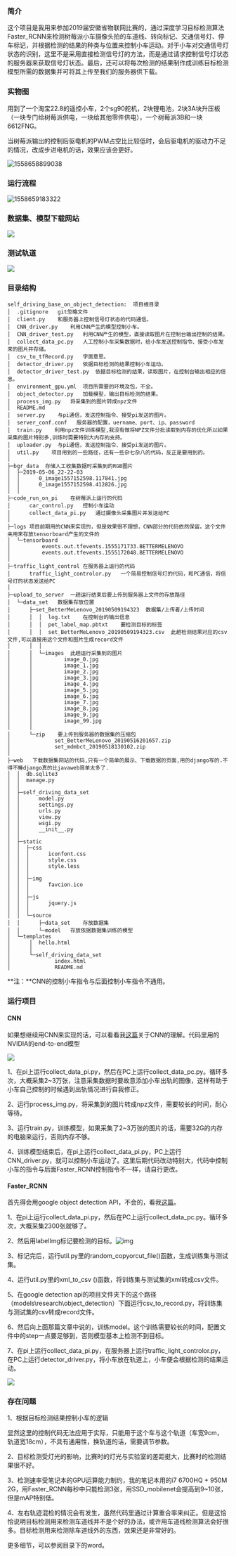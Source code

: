 

### 简介

这个项目是我用来参加2019届安徽省物联网比赛的，通过深度学习目标检测算法Faster_RCNN来检测树莓派小车摄像头拍的车道线、转向标记、交通信号灯、停车标记，并根据检测的结果的种类与位置来控制小车运动。对于小车对交通信号灯状态的识别，这里不是采用直接检测信号灯的方法，而是通过请求控制信号灯状态的服务器来获取信号灯状态。最后，还可以将每次检测的结果制作成训练目标检测模型所需的数据集并可将其上传至我们的服务器供下载。

### 实物图

用到了一个淘宝22.8的遥控小车，2个sg90舵机，2块锂电池，2块3A块升压板（一块专门给树莓派供电，一块给其他零件供电），一个树莓派3B和一块6612FNG。

当树莓派输出的控制后驱电机的PWM占空比比较低时，会后驱电机的驱动力不足的情况，改成步进电机的话，效果应该会更好。

![1558658899038](assets/1558658899038.png)

### 运行流程

![1558659183322](assets/1558659183322.png)

### 数据集、模型下载网站

![](assets/物联网图片.png)

### 测试轨道

![](assets/物联网图片1.png)

### 目录结构

```
self_driving_base_on_object_detection:	项目根目录
│  .gitignore	git忽略文件
│  client.py	和服务器上控制信号灯状态的代码通信。	
│  CNN_driver.py	利用CNN产生的模型控制小车。
│  CNN_driver_test.py	利用CNN产生的模型，直接读取图片在控制台输出控制的结果。
│  collect_data_pc.py	人工控制小车采集数据时，给小车发送控制指令、接受小车发来的图片并存储。
│  csv_to_tfRecord.py	字面意思。
│  detector_driver.py	依据目标检测的结果控制小车运动。
│  detector_driver_test.py	依据目标检测的结果，读取图片，在控制台输出相应的信息。
│  environment_gpu.yml	项目所需要的环境及包，不全。
│  object_detector.py	加载模型，输出目标检测的结果。
│  process_img.py	将采集到的图片转成npz文件
│  README.md
│  server.py	与pi通信，发送控制指令、接受pi发送的图片。
│  server_conf.conf	  服务器的配置，uername、port、ip、password
│  train.py    利用npz文件训练模型,我没有做将NPZ文件分批读取到内存的优化所以如果采集的图片特别多,训练时需要特别大内存的支持。
│  uploader.py	与pi通信，发送控制指令、接受pi发送的图片。
│  util.py	  项目用到的一些路径，还有一些杂七杂八的代码，反正是要用到的。
│          
├─bgr_data	存储人工收集数据时采集到的RGB图片
│  ├─2019-05-06_22-22-03
│  │      0_image1557152598.117841.jpg
│  │      0_image1557152598.412826.jpg
│  │  
├─code_run_on_pi	在树莓派上运行的代码
│      car_control.py	控制小车运动
│      collect_data_pi.py	通过摄像头采集图片并发送给PC
│      
├─logs 项目前期用的CNN来实现的，但是效果很不理想，CNN部分的代码依然保留。这个文件夹用来存放tensorboard产生的文件的
│  └─tensorboard
│          events.out.tfevents.1555171733.BETTERMELENOVO
│          events.out.tfevents.1555172048.BETTERMELENOVO
│          
├─traffic_light_control	在服务器上运行的代码
│      traffic_light_controlor.py	一个简易控制信号灯的代码，和PC通信，将信号灯的状态发送给PC
│      
├─upload_to_server	一趟运行结束后要上传到服务器上文件的存放路径
│  └─data_set	数据集存放位置
│      ├─set_BetterMeLenovo_20190509194323	数据集/上传者/上传时间
│      │  │  log.txt	在控制台的输出信息		
│      │  │  pet_label_map.pbtxt	要检测目标的标签
│      │  │  set_BetterMeLenovo_20190509194323.csv	此趟检测结果对应的csv文件,可以直接用这个文件和图片生成record文件
│      │  │  
│      │  └─images	此趟运行采集到的图片
│      │          image_0.jpg
│      │          image_1.jpg
│      │          image_2.jpg
│      │          image_3.jpg
│      │          image_4.jpg
│      │          image_5.jpg
│      │          image_6.jpg
│      │          image_7.jpg
│      │          image_8.jpg
│      │          image_9.jpg
│      │          image_99.jpg
│      │          
│      └─zip	要上传到服务器的数据集的压缩包
│              set_BetterMeLenovo_20190516201657.zip
│              set_mdmbct_20190518130102.zip
│              
├─web	下载数据集网站的代码,只有一个简单的展示、下载数据的页面,用的django写的.不得不睡django真的比javaweb简单太多了.
│  │  db.sqlite3
│  │  manage.py
│  │  
│  ├─self_driving_data_set
│  │      model.py
│  │      settings.py
│  │      urls.py
│  │      view.py
│  │      wsgi.py
│  │      __init__.py
│  │      
│  ├─static
│  │  ├─css
│  │  │      iconfont.css
│  │  │      style.css
│  │  │      style.less
│  │  │      
│  │  ├─img
│  │  │      favcion.ico
│  │  │      
│  │  ├─js
│  │  │      jquery.js
│  │  │      
│  │  └─source
│  │      ├─data_set	存放数据集
│  │      └─model	存放依据数据集训练的模型
│  └─templates
│      │  hello.html
│      │  
│      └─self_driving_data_set
│              index.html
│              README.md
```

**注：**CNN的控制小车指令与后面控制小车指令不通用。

### 运行项目

#### CNN

如果想继续用CNN来实现的话，可以看看我[这篇](https://github.com/mdmbct/daily-code-notes/blob/master/Deep%20Learning/%E5%8D%B7%E7%A7%AF%E7%A5%9E%E7%BB%8F%E7%BD%91%E7%BB%9CCNN.md)关于CNN的理解。代码里用的NVIDIA的end-to-end模型

![](assets/end-to-end.jpg)



1、在pi上运行collect_data_pi.py，然后在PC上运行collect_data_pc.py。循环多次，大概采集2~3万张，注意采集数据时要故意添加小车出轨的图像，这样有助于小车自己控制的时候遇到出轨情况进行自我修正。

2、运行process_img.py，将采集到的图片转成npz文件，需要较长的时间，耐心等待。

3、运行train.py，训练模型，如果采集了2~3万张的图片的话，需要32G的内存的电脑来运行，否则内存不够。

4、训练模型结束后，在pi上运行collect_data_pi.py，PC上运行CNN_driver.py，就可以控制小车运动了。这里后期代码改动特别大，代码中控制小车的指令与后面Faster_RCNN控制指令不一样，请自行更改。

#### Faster_RCNN

首先得会用google object detection API，不会的，看我[这篇](https://github.com/mdmbct/daily-code-notes/blob/master/Deep%20Learning/TensorFlow%20Object%20Detection%20API%E7%9A%84%E7%AE%80%E5%8D%95%E4%BD%BF%E7%94%A8.md)。

1、在pi上运行collect_data_pi.py，然后在PC上运行collect_data_pc.py。循环多次，大概采集2300张就够了。

2、然后用labelImg标记要检测的目标。![img](assets/clip_image002.jpg) 

3、标记完后，运行util.py里的random_copyorcut_file()函数，生成训练集与测试集。

4、运行util.py里的xml_to_csv ()函数，将训练集与测试集的xml转成csv文件。

5、在google detection api的项目文件夹下的这个路径（models\research\object_detection）下面运行csv_to_record.py，将训练集与测试集的csv转成record文件。

6、然后向上面那篇文章中说的，训练model。这个训练需要较长的时间，配置文件中的step一点要足够到，否则模型基本上检测不到目标。

7、在pi上运行collect_data_pi.py，在服务器上运行traffic_light_controlor.py，在PC上运行detector_driver.py，将小车放在轨道上，小车便会根据检测的结果运动。

![](assets/2019-05-24_09-55-24.gif)

### 存在问题

1、根据目标检测结果控制小车的逻辑

显然这里的控制代码无法应用于实际，只能用于这个车与这个轨道（车宽9cm，轨道宽18cm），不具有通用性，换轨道的话，需要调节参数。

2、目标检测受灯光的影响，比赛时的灯光与实验室的差距挺大，比赛时的检测结果很不好。

3、检测速率受笔记本的GPU运算能力制约，我的笔记本用的i7 6700HQ + 950M 2G，用Faster_RCNN每秒中只能检测3张，用SSD_mobilenet会提高到9~10张，但是mAP特别低。

4、左右轨迹混检的情况会有发生，虽然代码里通过计算重合率来纠正。但是这恰恰说明目标检测用来检测车道线并不是个好的办法，或许用车道线检测算法会好很多。目标检测用来检测除车道线外的东西，效果还是非常好的。

更多细节，可以参阅目录下的word。